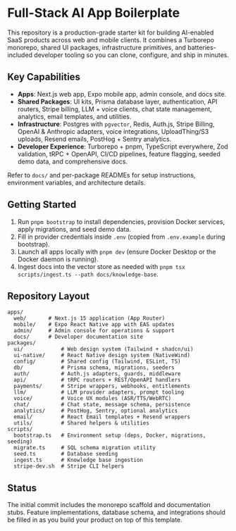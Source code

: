 # Full-Stack AI App Boilerplate

This repository is a production-grade starter kit for building AI-enabled SaaS products across web and mobile clients. It combines a Turborepo monorepo, shared UI packages, infrastructure primitives, and batteries-included developer tooling so you can clone, configure, and ship in minutes.

## Key Capabilities

- **Apps**: Next.js web app, Expo mobile app, admin console, and docs site.
- **Shared Packages**: UI kits, Prisma database layer, authentication, API routers, Stripe billing, LLM + voice clients, chat state management, analytics, email templates, and utilities.
- **Infrastructure**: Postgres with `pgvector`, Redis, Auth.js, Stripe Billing, OpenAI & Anthropic adapters, voice integrations, UploadThing/S3 uploads, Resend emails, PostHog + Sentry analytics.
- **Developer Experience**: Turborepo + pnpm, TypeScript everywhere, Zod validation, tRPC + OpenAPI, CI/CD pipelines, feature flagging, seeded demo data, and comprehensive docs.

Refer to `docs/` and per-package READMEs for setup instructions, environment variables, and architecture details.

## Getting Started

1. Run `pnpm bootstrap` to install dependencies, provision Docker services, apply migrations, and seed demo data.
2. Fill in provider credentials inside `.env` (copied from `.env.example` during bootstrap).
3. Launch all apps locally with `pnpm dev` (ensure Docker Desktop or the Docker daemon is running).
4. Ingest docs into the vector store as needed with `pnpm tsx scripts/ingest.ts --path docs/knowledge-base`.

## Repository Layout

```
apps/
  web/       # Next.js 15 application (App Router)
  mobile/    # Expo React Native app with EAS updates
  admin/     # Admin console for operations & support
  docs/      # Developer documentation site
packages/
  ui/            # Web design system (Tailwind + shadcn/ui)
  ui-native/     # React Native design system (NativeWind)
  config/        # Shared config (Tailwind, ESLint, TS)
  db/            # Prisma schema, migrations, seeders
  auth/          # Auth.js adapters, guards, middleware
  api/           # tRPC routers + REST/OpenAPI handlers
  payments/      # Stripe wrappers, webhooks, entitlements
  llm/           # LLM provider adapters, prompt tooling
  voice/         # Voice UX modules (ASR/TTS/WebRTC)
  chat/          # Chat state, message schema, persistence
  analytics/     # PostHog, Sentry, optional analytics
  email/         # React Email templates + Resend wrappers
  utils/         # Shared helpers & utilities
scripts/
  bootstrap.ts   # Environment setup (deps, Docker, migrations, seeding)
  migrate.ts     # SQL schema migration utility
  seed.ts        # Database seeding
  ingest.ts      # Knowledge base ingestion
  stripe-dev.sh  # Stripe CLI helpers
```

## Status

The initial commit includes the monorepo scaffold and documentation stubs. Feature implementations, database schema, and integrations should be filled in as you build your product on top of this template.
